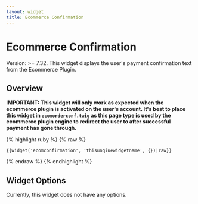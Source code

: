 ```yaml
---
layout: widget
title: Ecommerce Confirmation
---
```


# Ecommerce Confirmation

Version: >= 7.32. This widget displays the user's payment confirmation text from the Ecommerce Plugin.

## Overview

**IMPORTANT: This widget will only work as expected when the ecommerce plugin is activated on the user's account. It's best to place this widget in ```ecomorderconf.twig``` as this page type is used by the ecommerce plugin engine to redirect the user to after successful payment has gone through.**

{% highlight ruby %}
{% raw %}

	{{widget('ecomconfirmation', 'thisunqiuewidgetname', {})|raw}}

{% endraw %}
{% endhighlight %}

## Widget Options

Currently, this widget does not have any options.
